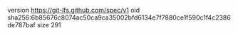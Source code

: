 version https://git-lfs.github.com/spec/v1
oid sha256:6b85676c8074ac50ca9ca35002bfd6134e7f7880ce1f590c1f4c2386de787baf
size 291
